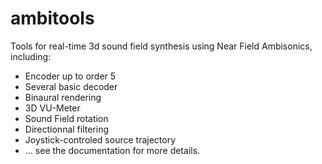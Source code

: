 # ambitools
Tools for real-time 3d sound field synthesis using Near Field Ambisonics, including:
- Encoder up to order 5
- Several basic decoder
- Binaural rendering
- 3D VU-Meter
- Sound Field rotation
- Directionnal filtering
- Joystick-controled source trajectory
- ...
see the documentation for more details.
